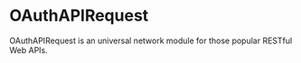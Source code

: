 OAuthAPIRequest
===============

OAuthAPIRequest is an universal network module for those popular RESTful Web APIs.
